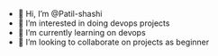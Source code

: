 - 👋 Hi, I’m @Patil-shashi
- 👀 I’m interested in doing devops projects
- 🌱 I’m currently learning on devops
- 💞️ I’m looking to collaborate on projects as beginner

<!---
Patil-shashi/Patil-shashi is a ✨ special ✨ repository because its `README.md` (this file) appears on your GitHub profile.
You can click the Preview link to take a look at your changes.
--->
